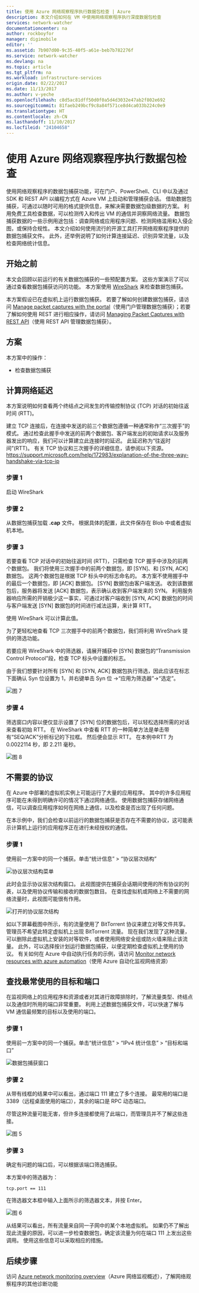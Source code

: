 ```yaml
---
title: 使用 Azure 网络观察程序执行数据包检查 | Azure
description: 本文介绍如何在 VM 中使用网络观察程序执行深度数据包检查
services: network-watcher
documentationcenter: na
author: rockboyfor
manager: digimobile
editor: ''
ms.assetid: 7b907d00-9c35-40f5-a61e-beb7b782276f
ms.service: network-watcher
ms.devlang: na
ms.topic: article
ms.tgt_pltfrm: na
ms.workload: infrastructure-services
origin.date: 02/22/2017
ms.date: 11/13/2017
ms.author: v-yeche
ms.openlocfilehash: c8d5ac81dff50d0f0a5d4d3032e47ab2f802e692
ms.sourcegitcommit: 81faeb249bcf9c8a84f571ce8d4ca033b224c0e9
ms.translationtype: HT
ms.contentlocale: zh-CN
ms.lasthandoff: 11/10/2017
ms.locfileid: "24104658"
---
```

# <a name="packet-inspection-with-azure-network-watcher"></a>使用 Azure 网络观察程序执行数据包检查

使用网络观察程序的数据包捕获功能，可在门户、PowerShell、CLI 中以及通过 SDK 和 REST API 以编程方式在 Azure VM 上启动和管理捕获会话。 借助数据包捕获，可通过以随时可用的格式提供信息，来解决需要数据包级数据的方案。 利用免费工具检查数据，可以检测传入和传出 VM 的通信并洞察网络流量。 数据包捕获数据的一些示例用途包括：调查网络或应用程序问题、检测网络滥用和入侵企图，或保持合规性。 本文介绍如何使用流行的开源工具打开网络观察程序提供的数据包捕获文件。 此外，还举例说明了如何计算连接延迟、识别异常流量，以及检查网络统计信息。

## <a name="before-you-begin"></a>开始之前

本文会回顾以前运行的有关数据包捕获的一些预配置方案。 这些方案演示了可以通过查看数据包捕获访问的功能。 本方案使用 [WireShark](https://www.wireshark.org/) 来检查数据包捕获。

本方案假设已在虚拟机上运行数据包捕获。 若要了解如何创建数据包捕获，请访问 [Manage packet captures with the portal](network-watcher-packet-capture-manage-portal.md)（使用门户管理数据包捕获）；若要了解如何使用 REST 进行相应操作，请访问 [Managing Packet Captures with REST API](network-watcher-packet-capture-manage-rest.md)（使用 REST API 管理数据包捕获）。

## <a name="scenario"></a>方案

本方案中的操作：

* 检查数据包捕获

## <a name="calculate-network-latency"></a>计算网络延迟

本方案说明如何查看两个终结点之间发生的传输控制协议 (TCP) 对话的初始往返时间 (RTT)。

建立 TCP 连接后，在连接中发送的前三个数据包遵循一种通常称作“三次握手”的模式。 通过检查此握手中发送的前两个数据包、客户端发出的初始请求以及服务器发出的响应，我们可以计算建立此连接时的延迟。 此延迟称为“往返时间”(RTT)。 有关 TCP 协议和三次握手的详细信息，请参阅以下资源。 https://support.microsoft.com/help/172983/explanation-of-the-three-way-handshake-via-tcp-ip

### <a name="step-1"></a>步骤 1

启动 WireShark

### <a name="step-2"></a>步骤 2

从数据包捕获加载 **.cap** 文件。 根据具体的配置，此文件保存在 Blob 中或者虚拟机本地。

### <a name="step-3"></a>步骤 3

若要查看 TCP 对话中的初始往返时间 (RTT)，只需检查 TCP 握手中涉及的前两个数据包。 我们将使用三次握手中的前两个数据包，即 [SYN]、和 [SYN, ACK] 数据包。 这两个数据包是根据 TCP 标头中的标志命名的。 本方案不使用握手中的最后一个数据包，即 [ACK] 数据包。 [SYN] 数据包由客户端发送。 收到该数据包后，服务器将发送 [ACK] 数据包，表示确认收到客户端发来的 SYN。 利用服务器响应所需的开销极少这一事实，可通过对客户端收到 [SYN, ACK] 数据包的时间与客户端发送 [SYN] 数据包的时间进行减法运算，来计算 RTT。

使用 WireShark 可以计算此值。

为了更轻松地查看 TCP 三次握手中的前两个数据包，我们将利用 WireShark 提供的筛选功能。

若要应用 WireShark 中的筛选器，请展开捕获中 [SYN] 数据包的“Transmission Control Protocol”段，检查 TCP 标头中设置的标志。

由于我们想要针对所有 [SYN] 和 [SYN, ACK] 数据包执行筛选，因此应该在标志下面确认 Syn 位设置为 1，并右键单击 Syn 位 ->“应用为筛选器”->“选定”。

![图 7][7]

### <a name="step-4"></a>步骤 4

筛选窗口内容以便仅显示设置了 [SYN] 位的数据包后，可以轻松选择所需的对话来查看初始 RTT。 在 WireShark 中查看 RTT 的一种简单方法是单击带有“SEQ/ACK”分析标记的下拉框。 然后便会显示 RTT。 在本例中RTT 为 0.0022114 秒，即 2.211 毫秒。

![图 8][8]

## <a name="unwanted-protocols"></a>不需要的协议

在 Azure 中部署的虚拟机实例上可能运行了大量的应用程序。 其中的许多应用程序可能在未得到明确许可的情况下通过网络通信。 使用数据包捕获存储网络通信，可以调查应用程序如何在网络上通信，以及检查是否出现了任何问题。

在本示例中，我们会检查以前运行的数据包捕获是否存在不需要的协议，这可能表示计算机上运行的应用程序正在进行未经授权的通信。

### <a name="step-1"></a>步骤 1

使用前一方案中的同一个捕获。单击“统计信息” > “协议层次结构”

![协议层次结构菜单][2]

此时会显示协议层次结构窗口。 此视图提供在捕获会话期间使用的所有协议的列表，以及使用协议传输和接收的数据包数目。 在查找虚拟机或网络上不需要的网络流量时，此视图可能很有作用。

![打开的协议层次结构][3]

如以下屏幕截图中所示，有的流量使用了 BitTorrent 协议来建立对等文件共享。 管理员不希望此特定虚拟机上出现 BitTorrent 流量。 现在我们发现了这种流量，可以删除此虚拟机上安装的对等软件，或者使用网络安全组或防火墙来阻止该流量。 此外，可以选择按计划运行数据包捕获，以便定期检查虚拟机上使用的协议。 有关如何在 Azure 中自动执行任务的示例，请访问 [Monitor network resources with azure automation](network-watcher-monitor-with-azure-automation.md)（使用 Azure 自动化监视网络资源）

## <a name="finding-top-destinations-and-ports"></a>查找最常使用的目标和端口

在监视网络上的应用程序和资源或者对其进行故障排除时，了解流量类型、终结点以及通信时所用的端口非常重要。 利用上述数据包捕获文件，可以快速了解与 VM 通信最频繁的目标以及使用的端口。

### <a name="step-1"></a>步骤 1

使用前一方案中的同一个捕获。单击“统计信息” > “IPv4 统计信息” > “目标和端口”

![数据包捕获窗口][4]

### <a name="step-2"></a>步骤 2

从带有线框的结果中可以看出，通过端口 111 建立了多个连接。 最常用的端口是 3389（远程桌面使用的端口），其余的端口是 RPC 动态端口。

尽管这种流量可能无害，但许多连接都使用了此端口，而管理员并不了解这些连接。

![图 5][5]

### <a name="step-3"></a>步骤 3

确定有问题的端口后，可以根据该端口筛选捕获。

本方案中的筛选器为：

```
tcp.port == 111
```

在筛选器文本框中输入上面所示的筛选器文本，并按 Enter。

![图 6][6]

从结果可以看出，所有流量来自同一子网中的某个本地虚拟机。 如果仍不了解出现此流量的原因，可以进一步检查数据包，确定该流量为何在端口 111 上发出这些调用。 使用这些信息可以采取相应的措施。

## <a name="next-steps"></a>后续步骤

访问 [Azure network monitoring overview](network-watcher-monitoring-overview.md)（Azure 网络监视概述），了解网络观察程序的其他诊断功能

[1]: ./media/network-watcher-deep-packet-inspection/figure1.png
[2]: ./media/network-watcher-deep-packet-inspection/figure2.png
[3]: ./media/network-watcher-deep-packet-inspection/figure3.png
[4]: ./media/network-watcher-deep-packet-inspection/figure4.png
[5]: ./media/network-watcher-deep-packet-inspection/figure5.png
[6]: ./media/network-watcher-deep-packet-inspection/figure6.png
[7]: ./media/network-watcher-deep-packet-inspection/figure7.png
[8]: ./media/network-watcher-deep-packet-inspection/figure8.png

<!--Update_Description: new articles on network watcher deep packet inspection -->